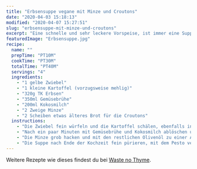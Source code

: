 ```yaml
---
title: "Erbsensuppe vegane mit Minze und Croutons"
date: "2020-04-03 15:18:13"
modified: "2020-04-07 15:27:51"
slug: "erbsensuppe-mit-minze-und-croutons"
excerpt: "Eine schnelle und sehr leckere Vorspeise, ist immer eine Suppe. Am feinsten eine cremige Art, die du auch noch mit Kräutern pimpen und so zu einem besonderen Geschmackserlebnis machen kannst. "
featuredImage: "Erbsensuppe.jpg"
recipe:
  name: ""
  prepTime: "PT10M"
  cookTime: "PT30M"
  totalTime: "PT40M"
  servings: "4"
  ingredients:
    - "1 gelbe Zwiebel"
    - "1 kleine Kartoffel (vorzugsweise mehlig)"
    - "320g TK Erbsen"
    - "350ml Gemüsebrühe"
    - "200ml Kokosmilch"
    - "2 Zweige Minze"
    - "2 Scheiben etwas älteres Brot für die Croutons"
  instructions:
    - "Die Zwiebel fein würfeln und die Kartoffel schälen, ebenfalls in kleine Würfel schneiden. Beides zusammen mit den Erbsen in 2 EL Öl in einem Topf anbraten."
    - "Nach ein paar Minuten mit Gemüsebrühe und Kokosmilch ablöschen und mit Deckel für 15-20 Minuten auf kleiner Flamme köcheln lassen."
    - "Die Minze grob hacken und mit den restlichen Olivenöl zu einer Art Pesto verarbeiten. Das Brot in Würfel schneiden und in einer trockenen Pfanne von allen Seiten golden bräunen."
    - "Die Suppe nach Ende der Kochzeit fein pürieren, mit dem Pesto verfeinern und beim Servieren mit den Croutons bestreuen."
---
```


Weitere Rezepte wie dieses findest du bei [Waste no Thyme](https://wastenothyme.com).